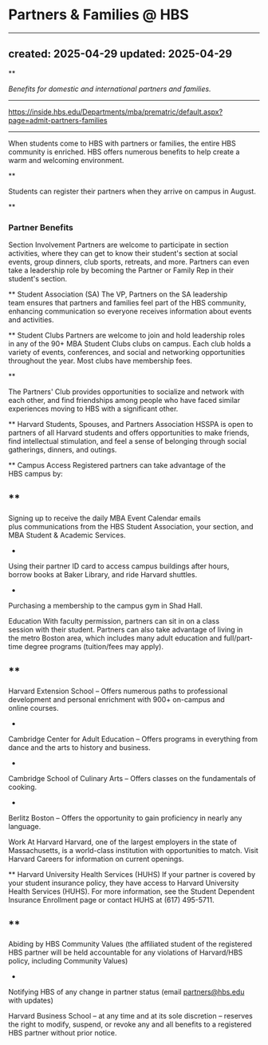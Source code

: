 # Partners & Families @ HBS

---
created: 2025-04-29
updated: 2025-04-29
---

**

*Benefits for domestic and international partners and families.*

****

https://inside.hbs.edu/Departments/mba/prematric/default.aspx?page=admit-partners-families

****

When students come to HBS with partners or families, the entire HBS community is enriched. HBS offers numerous benefits to help create a warm and welcoming environment. 

**

Students can register their partners when they arrive on campus in August.

**
### Partner Benefits
Section Involvement
Partners are welcome to participate in section activities, where they can get to know their student's section at social events, group dinners, club sports, retreats, and more. Partners can even take a leadership role by becoming the Partner or Family Rep in their student's section.

**
Student Association (SA)
The VP, Partners on the SA leadership team ensures that partners and families feel part of the HBS community, enhancing communication so everyone receives information about events and activities. 

**
Student Clubs
Partners are welcome to join and hold leadership roles in any of the 90+ MBA Student Clubs clubs on campus. Each club holds a variety of events, conferences, and social and networking opportunities throughout the year. Most clubs have membership fees.

**

The Partners' Club provides opportunities to socialize and network with each other, and find friendships among people who have faced similar experiences moving to HBS with a significant other.

**
Harvard Students, Spouses, and Partners Association
HSSPA is open to partners of all Harvard students and offers opportunities to make friends, find intellectual stimulation, and feel a sense of belonging through social gatherings, dinners, and outings.

**
Campus Access
Registered partners can take advantage of the HBS campus by:

**
- 
Signing up to receive the daily MBA Event Calendar emails plus communications from the HBS Student Association, your section, and MBA Student & Academic Services.

- 
Using their partner ID card to access campus buildings after hours, borrow books at Baker Library, and ride Harvard shuttles.

- 
Purchasing a membership to the campus gym in Shad Hall.

Education
With faculty permission, partners can sit in on a class session with their student. Partners can also take advantage of living in the metro Boston area, which includes many adult education and full/part-time degree programs (tuition/fees may apply).

**
- 
Harvard Extension School – Offers numerous paths to professional development and personal enrichment with 900+ on-campus and online courses.

- 
Cambridge Center for Adult Education – Offers programs in everything from dance and the arts to history and business.

- 
Cambridge School of Culinary Arts – Offers classes on the fundamentals of cooking.

- 
Berlitz Boston – Offers the opportunity to gain proficiency in nearly any language.

Work At Harvard
Harvard, one of the largest employers in the state of Massachusetts, is a world-class institution with opportunities to match. Visit Harvard Careers for information on current openings. 

**
Harvard University Health Services (HUHS)
If your partner is covered by your student insurance policy, they have access to Harvard University Health Services (HUHS). For more information, see the Student Dependent Insurance Enrollment page or contact HUHS at (617) 495-5711.

**
- 
Abiding by HBS Community Values (the affiliated student of the registered HBS partner will be held accountable for any violations of Harvard/HBS policy, including Community Values)

- 
Notifying HBS of any change in partner status (email partners@hbs.edu with updates)

Harvard Business School – at any time and at its sole discretion – reserves the right to modify, suspend, or revoke any and all benefits to a registered HBS partner without prior notice.